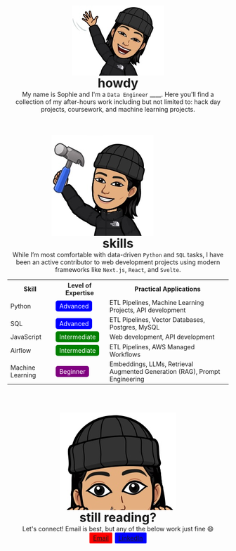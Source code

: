<main style="display: flex; flex-direction: column; gap: 50px">
    <div class="intro" style="display: flex; flex-direction: column; align-items: center;">
        <img src="/images/howdy.jpg"/>
        <h1 style="margin: 0;">howdy</h1>
        <div class="description" style="text-align: center;">
            My name is Sophie and I'm a <code>Data Engineer</code> ____. Here you'll find a collection of my after-hours work including but not limited to: hack day projects, coursework, and machine learning projects. 
        </div>
    </div>
    <div class="skills" style="display: flex; flex-direction: column; align-items: center;">
        <img src="/images/skills.jpg" style="display: flex;margin-right: 70px;"/>
        <h1 style="margin: 0;">skills</h1>
        <div class="description" style="text-align: center;">
            While I’m most comfortable with data-driven <code>Python</code> and <code>SQL</code> tasks, I have been an active contributor to web development projects using modern frameworks like <code>Next.js</code>, <code>React</code>, and <code>Svelte</code>.
        </div>
        <table style="width: 100%">
            <tr>
                <th>Skill</th>
                <th>Level of Expertise</th>
                <th>Practical Applications</th>
            </tr>
            <tr>
                <td>Python</td>
                <td><span class="advanced-tag" style="background: blue; padding: 4px 8px; border-radius: 5px; color: white;">Advanced</span></td>
                <td>ETL Pipelines, Machine Learning Projects, API development</td>
            </tr>
            <tr>
                <td>SQL</td>
                <td><span class="advanced-tag" style="background: blue; padding: 4px 8px; border-radius: 5px; color: white;">Advanced</span></td>
                <td>ETL Pipelines, Vector Databases, Postgres, MySQL</td>
            </tr>
            <tr>
                <td>JavaScript</td>
                <td><span class="intermediate-tag" style="background: green; padding: 4px 8px; border-radius: 5px; color: white;">Intermediate</span></td>
                <td>Web development, API development</td>
            </tr>
            <tr>
                <td>Airflow</td>
                <td><span class="intermediate-tag" style="background: green; padding: 4px 8px; border-radius: 5px; color: white;">Intermediate</span></td>
                <td>ETL Pipelines, AWS Managed Workflows</td>
            </tr>
            <tr>
                <td>Machine Learning</td>
                <td><span class="beginner-tag" style="background: purple; padding: 4px 8px; border-radius: 5px; color: white;">Beginner</span></td>
                <td>Embeddings, LLMs, Retrieval Augmented Generation (RAG), Prompt Engineering</td>
            </tr>
        </table>
    </div>
        <div class="contact" style="display: flex; flex-direction: column; align-items: center;">
        <img src="/images/still-reading.jpg"/>
        <h1 style="margin: 0;">still reading?</h1>
        <div class="description" style="text-align: center;">
            Let's connect! Email is best, but any of the below work just fine 😄
        </div>
        <div class="connect-buttons" style="display: flex; gap: 6px">
            <a class="email" href="mailto:sophie.marshall98@gmail.com" style="background: red; padding: 4px 8px; border-radius: 2px">
                Email
            </a>
            <a class="linkedin" href="https://www.linkedin.com/in/sophie-marshall-07592a192/" style="background: blue; padding: 4px 8px; border-radius: 2px">
                LinkedIn
            </a>
        </div>
    </div>
</main>
